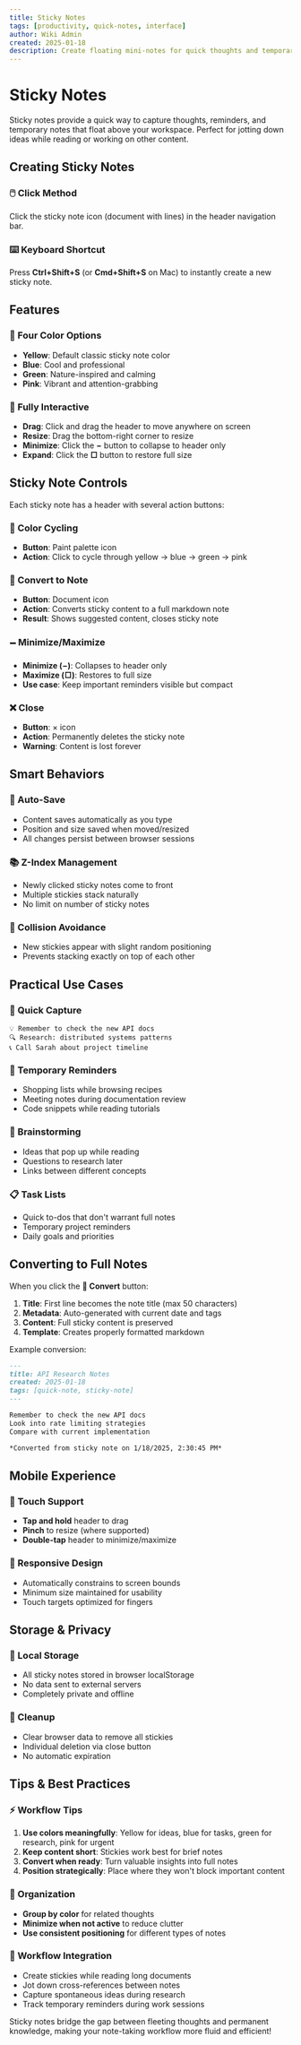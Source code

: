 ```yaml
---
title: Sticky Notes
tags: [productivity, quick-notes, interface]
author: Wiki Admin
created: 2025-01-18
description: Create floating mini-notes for quick thoughts and temporary reminders
---
```


# Sticky Notes

Sticky notes provide a quick way to capture thoughts, reminders, and temporary notes that float above your workspace. Perfect for jotting down ideas while reading or working on other content.

## Creating Sticky Notes

### 🖱️ Click Method
Click the sticky note icon (document with lines) in the header navigation bar.

### ⌨️ Keyboard Shortcut
Press **Ctrl+Shift+S** (or **Cmd+Shift+S** on Mac) to instantly create a new sticky note.

## Features

### 🎨 Four Color Options
- **Yellow**: Default classic sticky note color
- **Blue**: Cool and professional
- **Green**: Nature-inspired and calming  
- **Pink**: Vibrant and attention-grabbing

### 📐 Fully Interactive
- **Drag**: Click and drag the header to move anywhere on screen
- **Resize**: Drag the bottom-right corner to resize
- **Minimize**: Click the **−** button to collapse to header only
- **Expand**: Click the **□** button to restore full size

## Sticky Note Controls

Each sticky note has a header with several action buttons:

### 🎨 Color Cycling
- **Button**: Paint palette icon
- **Action**: Click to cycle through yellow → blue → green → pink

### 📄 Convert to Note
- **Button**: Document icon  
- **Action**: Converts sticky content to a full markdown note
- **Result**: Shows suggested content, closes sticky note

### 🗕 Minimize/Maximize
- **Minimize (−)**: Collapses to header only
- **Maximize (□)**: Restores to full size
- **Use case**: Keep important reminders visible but compact

### ❌ Close
- **Button**: × icon
- **Action**: Permanently deletes the sticky note
- **Warning**: Content is lost forever

## Smart Behaviors

### 💾 Auto-Save
- Content saves automatically as you type
- Position and size saved when moved/resized
- All changes persist between browser sessions

### 📚 Z-Index Management
- Newly clicked sticky notes come to front
- Multiple stickies stack naturally
- No limit on number of sticky notes

### 🎯 Collision Avoidance
- New stickies appear with slight random positioning
- Prevents stacking exactly on top of each other

## Practical Use Cases

### 📝 Quick Capture
```
💡 Remember to check the new API docs
🔍 Research: distributed systems patterns  
📞 Call Sarah about project timeline
```

### 🎯 Temporary Reminders
- Shopping lists while browsing recipes
- Meeting notes during documentation review
- Code snippets while reading tutorials

### 🧠 Brainstorming
- Ideas that pop up while reading
- Questions to research later
- Links between different concepts

### 📋 Task Lists
- Quick to-dos that don't warrant full notes
- Temporary project reminders
- Daily goals and priorities

## Converting to Full Notes

When you click the **📄 Convert** button:

1. **Title**: First line becomes the note title (max 50 characters)
2. **Metadata**: Auto-generated with current date and tags
3. **Content**: Full sticky content is preserved
4. **Template**: Creates properly formatted markdown

Example conversion:
```markdown
---
title: API Research Notes
created: 2025-01-18
tags: [quick-note, sticky-note]
---

Remember to check the new API docs
Look into rate limiting strategies
Compare with current implementation

*Converted from sticky note on 1/18/2025, 2:30:45 PM*
```

## Mobile Experience

### 📱 Touch Support
- **Tap and hold** header to drag
- **Pinch** to resize (where supported)
- **Double-tap** header to minimize/maximize

### 📐 Responsive Design
- Automatically constrains to screen bounds
- Minimum size maintained for usability
- Touch targets optimized for fingers

## Storage & Privacy

### 💽 Local Storage
- All sticky notes stored in browser localStorage
- No data sent to external servers
- Completely private and offline

### 🧹 Cleanup
- Clear browser data to remove all stickies
- Individual deletion via close button
- No automatic expiration

## Tips & Best Practices

### ⚡ Workflow Tips
1. **Use colors meaningfully**: Yellow for ideas, blue for tasks, green for research, pink for urgent
2. **Keep content short**: Stickies work best for brief notes
3. **Convert when ready**: Turn valuable insights into full notes
4. **Position strategically**: Place where they won't block important content

### 🎨 Organization
- **Group by color** for related thoughts
- **Minimize when not active** to reduce clutter  
- **Use consistent positioning** for different types of notes

### 🔄 Workflow Integration
- Create stickies while reading long documents
- Jot down cross-references between notes
- Capture spontaneous ideas during research
- Track temporary reminders during work sessions

Sticky notes bridge the gap between fleeting thoughts and permanent knowledge, making your note-taking workflow more fluid and efficient!